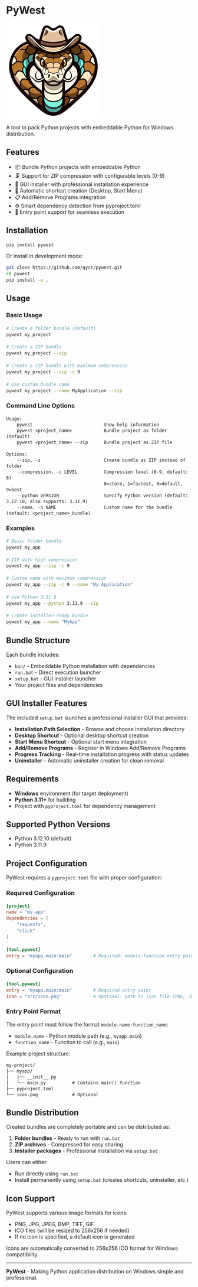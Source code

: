 # PyWest

![PyWest Logo](https://raw.githubusercontent.com/qyct/pywest/main/icon.png)

A tool to pack Python projects with embeddable Python for Windows distribution.

## Features

- 📦 Bundle Python projects with embeddable Python
- 🗜️ Support for ZIP compression with configurable levels (0-9)
- 🎯 GUI installer with professional installation experience
- 🔗 Automatic shortcut creation (Desktop, Start Menu)
- 📋 Add/Remove Programs integration
- ⚙️ Smart dependency detection from pyproject.toml
- 🚀 Entry point support for seamless execution

## Installation

```bash
pip install pywest
```

Or install in development mode:

```bash
git clone https://github.com/qyct/pywest.git
cd pywest
pip install -e .
```

## Usage

### Basic Usage

```bash
# Create a folder bundle (default)
pywest my_project

# Create a ZIP bundle
pywest my_project --zip

# Create a ZIP bundle with maximum compression
pywest my_project --zip -c 9

# Use custom bundle name
pywest my_project --name MyApplication --zip
```

### Command Line Options

```
Usage:
    pywest                           Show help information
    pywest <project_name>            Bundle project as folder (default)
    pywest <project_name> --zip      Bundle project as ZIP file

Options:
    --zip, -z                        Create bundle as ZIP instead of folder
    --compression, -c LEVEL          Compression level (0-9, default: 6)
                                     0=store, 1=fastest, 6=default, 9=best
    --python VERSION                 Specify Python version (default: 3.12.10, also supports: 3.11.9)
    --name, -n NAME                  Custom name for the bundle (default: <project_name>_bundle)
```

### Examples

```bash
# Basic folder bundle
pywest my_app

# ZIP with high compression
pywest my_app --zip -c 9

# Custom name with maximum compression
pywest my_app --zip -c 9 --name "My Application"

# Use Python 3.11.9
pywest my_app --python 3.11.9 --zip

# Create installer-ready bundle
pywest my_app --name "MyApp"
```

## Bundle Structure

Each bundle includes:

- `bin/` - Embeddable Python installation with dependencies
- `run.bat` - Direct execution launcher
- `setup.bat` - GUI installer launcher
- Your project files and dependencies

## GUI Installer Features

The included `setup.bat` launches a professional installer GUI that provides:

- **Installation Path Selection** - Browse and choose installation directory
- **Desktop Shortcut** - Optional desktop shortcut creation
- **Start Menu Shortcut** - Optional start menu integration
- **Add/Remove Programs** - Register in Windows Add/Remove Programs
- **Progress Tracking** - Real-time installation progress with status updates
- **Uninstaller** - Automatic uninstaller creation for clean removal

## Requirements

- **Windows** environment (for target deployment)
- **Python 3.11+** for building
- Project with `pyproject.toml` for dependency management

## Supported Python Versions

- Python 3.12.10 (default)
- Python 3.11.9

## Project Configuration

PyWest requires a `pyproject.toml` file with proper configuration:

### Required Configuration

```toml
[project]
name = "my-app"
dependencies = [
    "requests",
    "click"
]

[tool.pywest]
entry = "myapp.main:main"        # Required: module:function entry point
```

### Optional Configuration

```toml
[tool.pywest]
entry = "myapp.main:main"        # Required entry point
icon = "src/icon.png"            # Optional: path to icon file (PNG, JPG, ICO supported)
```

### Entry Point Format

The entry point must follow the format `module.name:function_name`:

- `module.name` - Python module path (e.g., `myapp.main`)
- `function_name` - Function to call (e.g., `main`)

Example project structure:
```
my-project/
├── myapp/
│   ├── __init__.py
│   └── main.py          # Contains main() function
├── pyproject.toml
└── icon.png             # Optional
```

## Bundle Distribution

Created bundles are completely portable and can be distributed as:

1. **Folder bundles** - Ready to run with `run.bat`
2. **ZIP archives** - Compressed for easy sharing
3. **Installer packages** - Professional installation via `setup.bat`

Users can either:
- Run directly using `run.bat`
- Install permanently using `setup.bat` (creates shortcuts, uninstaller, etc.)

## Icon Support

PyWest supports various image formats for icons:
- PNG, JPG, JPEG, BMP, TIFF, GIF
- ICO files (will be resized to 256x256 if needed)
- If no icon is specified, a default icon is generated

Icons are automatically converted to 256x256 ICO format for Windows compatibility.

---

**PyWest** - Making Python application distribution on Windows simple and professional.